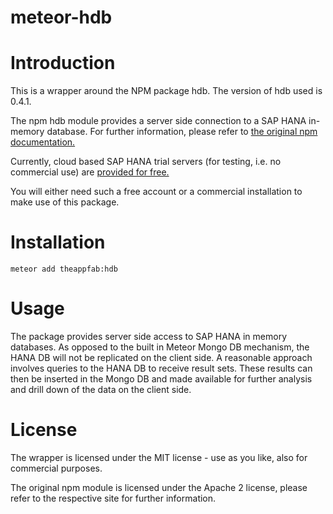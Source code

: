 # meteor-hdb

# Introduction
This is a wrapper around the NPM package hdb. The version of hdb used is 0.4.1.

The npm hdb module provides a server side connection to a SAP HANA in-memory database. For further information, please refer to [the original npm documentation.](http://https://www.npmjs.com/package/hdb)

Currently, cloud based SAP HANA trial servers (for testing, i.e. no commercial use) are [provided for free.](http://scn.sap.com/docs/DOC-31722)

You will either need such a free account or a commercial installation to make use of this package.

# Installation

 `meteor add theappfab:hdb`

# Usage

The package provides server side access to SAP HANA in memory databases. As opposed to the built in Meteor Mongo DB mechanism, the HANA DB will not be replicated on the client side. A reasonable approach involves queries to the HANA DB to receive result sets. These results can then be inserted in the Mongo DB and made available for further analysis and drill down of the data on the client side.

# License
The wrapper is licensed under the MIT license - use as you like, also for commercial purposes.

The original npm module is licensed under the Apache 2 license, please refer to the respective site for further information.

